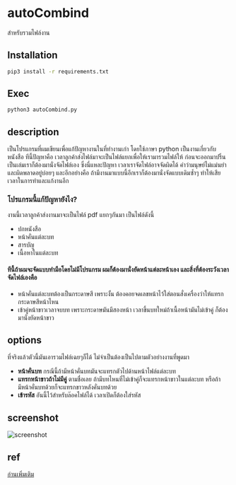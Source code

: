 # autoCombind
สำหรับรวมไฟล์งาน

## Installation
```bash
pip3 install -r requirements.txt
```

## Exec
```bash
python3 autoCombind.py
```

## description

เป็นโปรแกรมที่ผมเขียนเพื่อแก้ปัญหางานในที่ทำงานเก่า โดยใช้ภาษา python เป็นงานเกี่ยวกับหนังสือ ทีนี้ปัญหาคือ เวลาลูกค้าส่งไฟล์มาจะเป็นไฟล์แยกเพื่อให้เรามารวมไฟล์ให้ ก่อนจะออกมาปริ้นเป็นเล่มเราก็ต้องมานั่งจัดไฟล์เอง ซึ่งนี่แหละปัญหา เวลาเราจัดไฟล์อาจจัดผิดได้ คำว่ามนุษย์ไม่แม่นยำและผิดพลาดอยู่บ่อยๆ และอีกอย่างคือ ถ้ามีงานมาแบบนี้อีกเราก็ต้องมานั่งจัดแบบเดิมซ้ำๆ ทำให้เสียเวลาในการทำและแก้งานอีก

### โปรแกรมนี้แก้ปัญหายังไง?
งานนี้เวลาลูกค้าส่งงานมาจะเป็นไฟล์ pdf แยกๆกันมา เป็นไฟล์ดังนี้
* ปกหนังสือ
* หน้าคั่นแต่ละบท
* สารบัญ
* เนื้อหาในแต่ละบท
#### ทีนี้ถ้าผมจะจัดแบบทำมือโดยไม่มีโปรแกรม ผมก็ต้องมานั่งยัดหน้าแต่ละหน้าเอง และสิ่งที่ต้องระวังเวลาจัดไฟล์เองคือ
* หน้าคั่นแต่ละบทต้องเป็นกระดาษสี เพราะงั้น ต้องคอยจดเลขหน้าไว้ใส่ตอนสั่งเครื่องว่าให้แทรกกระดาษสีหน้าไหน
* เข้าคู่หน้าขาวเวลาจบบท เพราะกระดาษมันมีสองหน้า เวลาขึ้นบทใหม่ถ้าเนื้อหน้ามันไม่เข้าคู่ ก็ต้องมานั่งยัดหน้าขาว

## options
ที่จริงแล้วตัวนี้มันเอารวมไฟล์เฉยๆก็ได้ ไม่จำเป็นต้องเป็นไปตามตัวอย่างงานที่พูดมา
* **หน้าคั่นบท** กรณีนี้ถ้ามีหน้าคั่นบทมันจะแทรกตัวไปด้านหน้าไฟล์แต่ละบท
* **แทรกหน้าขาวถ้าไม่มีคู่** ตามชื่อเลย ถ้ามีบทไหนที่ไม่เข้าคู่ก็จะแทรกหน้าขาวในแต่ละบท  หรือถ้ามีหน้าคั่นบทด้วยก็จะแทรกขาวหลังคั่นบทด้วย
* **เข้ารหัส** อันนี้ไว้สำหรับล๊อคไฟล์ได้ เวลาเปิดก็ต้องใส่รหัส

## screenshot
![screenshot](https://lh3.googleusercontent.com/-K8rRqdXC9hA/X6VfUL7GAMI/AAAAAAAAKp0/hQ9IZ0fzQnc1DtLoTdTkLF1_5-A-94AuACLcBGAsYHQ/w494-h231/image.png)

## ref
[อ่านเพิ่มเติม](https://blog.9krit.dev/p/pdf.html)
